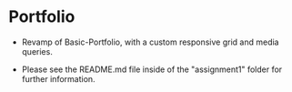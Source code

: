 # Portfolio

* Revamp of Basic-Portfolio, with a custom responsive grid and media queries.

* Please see the README.md file inside of the "assignment1" folder for further information.
